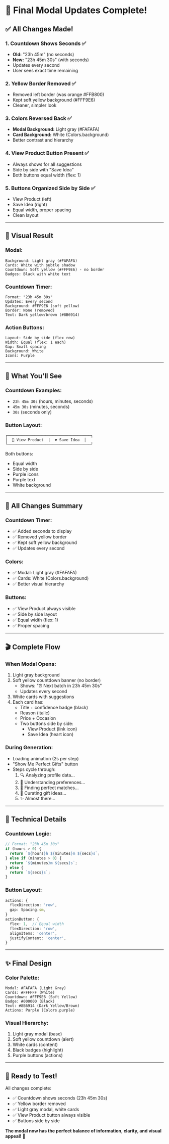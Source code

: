 # 🎨 Final Modal Updates Complete!

## ✅ **All Changes Made!**

### **1. Countdown Shows Seconds** ✅
- **Old:** "23h 45m" (no seconds)
- **New:** "23h 45m 30s" (with seconds)
- Updates every second
- User sees exact time remaining

### **2. Yellow Border Removed** ✅
- Removed left border (was orange #FFB800)
- Kept soft yellow background (#FFF9E6)
- Cleaner, simpler look

### **3. Colors Reversed Back** ✅
- **Modal Background:** Light gray (#FAFAFA)
- **Card Background:** White (Colors.background)
- Better contrast and hierarchy

### **4. View Product Button Present** ✅
- Always shows for all suggestions
- Side by side with "Save Idea"
- Both buttons equal width (flex: 1)

### **5. Buttons Organized Side by Side** ✅
- View Product (left)
- Save Idea (right)
- Equal width, proper spacing
- Clean layout

---

## 🎨 **Visual Result**

### **Modal:**
```
Background: Light gray (#FAFAFA)
Cards: White with subtle shadow
Countdown: Soft yellow (#FFF9E6) - no border
Badges: Black with white text
```

### **Countdown Timer:**
```
Format: "23h 45m 30s"
Updates: Every second
Background: #FFF9E6 (soft yellow)
Border: None (removed)
Text: Dark yellow/brown (#8B6914)
```

### **Action Buttons:**
```
Layout: Side by side (flex row)
Width: Equal (flex: 1 each)
Gap: Small spacing
Background: White
Icons: Purple
```

---

## 📱 **What You'll See**

### **Countdown Examples:**
- `23h 45m 30s` (hours, minutes, seconds)
- `45m 30s` (minutes, seconds)
- `30s` (seconds only)

### **Button Layout:**
```
┌─────────────────────────────────────┐
│  🔗 View Product  |  ❤️ Save Idea  │
└─────────────────────────────────────┘
```

Both buttons:
- Equal width
- Side by side
- Purple icons
- Purple text
- White background

---

## 🎯 **All Changes Summary**

### **Countdown Timer:**
- ✅ Added seconds to display
- ✅ Removed yellow border
- ✅ Kept soft yellow background
- ✅ Updates every second

### **Colors:**
- ✅ Modal: Light gray (#FAFAFA)
- ✅ Cards: White (Colors.background)
- ✅ Better visual hierarchy

### **Buttons:**
- ✅ View Product always visible
- ✅ Side by side layout
- ✅ Equal width (flex: 1)
- ✅ Proper spacing

---

## 🎬 **Complete Flow**

### **When Modal Opens:**
1. Light gray background
2. Soft yellow countdown banner (no border)
   - Shows: "⏰ Next batch in 23h 45m 30s"
   - Updates every second
3. White cards with suggestions
4. Each card has:
   - Title + confidence badge (black)
   - Reason (italic)
   - Price + Occasion
   - Two buttons side by side:
     - View Product (link icon)
     - Save Idea (heart icon)

### **During Generation:**
- Loading animation (2s per step)
- "Show Me Perfect Gifts" button
- Steps cycle through:
  1. 🔍 Analyzing profile data...
  2. 💭 Understanding preferences...
  3. 🎯 Finding perfect matches...
  4. 🎁 Curating gift ideas...
  5. ✨ Almost there...

---

## 📝 **Technical Details**

### **Countdown Logic:**
```typescript
// Format: "23h 45m 30s"
if (hours > 0) {
  return `${hours}h ${minutes}m ${secs}s`;
} else if (minutes > 0) {
  return `${minutes}m ${secs}s`;
} else {
  return `${secs}s`;
}
```

### **Button Layout:**
```typescript
actions: {
  flexDirection: 'row',
  gap: Spacing.sm,
}
actionButton: {
  flex: 1,  // Equal width
  flexDirection: 'row',
  alignItems: 'center',
  justifyContent: 'center',
}
```

---

## ✨ **Final Design**

### **Color Palette:**
```
Modal: #FAFAFA (Light Gray)
Cards: #FFFFFF (White)
Countdown: #FFF9E6 (Soft Yellow)
Badge: #000000 (Black)
Text: #8B6914 (Dark Yellow/Brown)
Actions: Purple (Colors.purple)
```

### **Visual Hierarchy:**
1. Light gray modal (base)
2. Soft yellow countdown (alert)
3. White cards (content)
4. Black badges (highlight)
5. Purple buttons (actions)

---

## 🎉 **Ready to Test!**

All changes complete:
- ✅ Countdown shows seconds (23h 45m 30s)
- ✅ Yellow border removed
- ✅ Light gray modal, white cards
- ✅ View Product button always visible
- ✅ Buttons side by side

**The modal now has the perfect balance of information, clarity, and visual appeal!** 🚀
